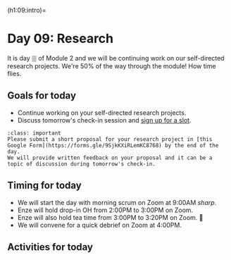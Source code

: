 (h1:09:intro)=
# Day 09: Research

It is day 🀘 of Module 2 and we will be continuing work on our self-directed research projects.
We're 50% of the way through the module! How time flies.



## Goals for today

- Continue working on your self-directed research projects.
- Discuss tomorrow's check-in session and [sign up for a slot](https://docs.google.com/spreadsheets/d/1pO6ei4Rua8z8N9CYzgPr4ae1lBM4Cz8NmAfn36zrvNA/edit#gid=0).

```{admonition} Milestone
:class: important
Please submit a short proposal for your research project in [this Google Form](https://forms.gle/9SjkKXiRLemKC8768) by the end of the day.
We will provide written feedback on your proposal and it can be a topic of discussion during tomorrow's check-in.
```



## Timing for today

- We will start the day with morning scrum on Zoom at 9:00AM _sharp_.
- Enze will hold drop-in OH from 2:00PM to 3:00PM on Zoom.
- Enze will also hold tea time from 3:00PM to 3:20PM on Zoom. 🍵
- We will convene for a quick debrief on Zoom at 4:00PM.



## Activities for today

```{tableofcontents}
```


